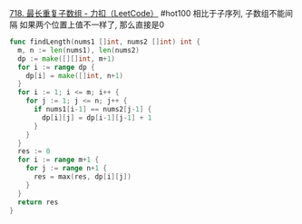 [718. 最长重复子数组 - 力扣（LeetCode）](https://leetcode.cn/problems/maximum-length-of-repeated-subarray/description/)
#hot100
相比于子序列, 子数组不能间隔
如果两个位置上值不一样了, 那么直接是0
```go
func findLength(nums1 []int, nums2 []int) int {
  m, n := len(nums1), len(nums2)
  dp := make([][]int, m+1)
  for i := range dp {
    dp[i] = make([]int, n+1)
  }
  for i := 1; i <= m; i++ {
    for j := 1; j <= n; j++ {
      if nums1[i-1] == nums2[j-1] {
        dp[i][j] = dp[i-1][j-1] + 1
      }
    }
  }
  res := 0
  for i := range m+1 {
    for j := range n+1 {
      res = max(res, dp[i][j])
    }
  }
  return res
}
```